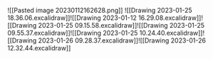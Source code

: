 ![[Pasted image 20230112162628.png]]
![[Drawing 2023-01-25 18.36.06.excalidraw]]![[Drawing 2023-01-12 16.29.08.excalidraw]]![[Drawing 2023-01-25 09.15.58.excalidraw]]![[Drawing 2023-01-25 09.55.37.excalidraw]]![[Drawing 2023-01-25 10.24.40.excalidraw]]![[Drawing 2023-01-26 09.28.37.excalidraw]]![[Drawing 2023-01-26 12.32.44.excalidraw]]